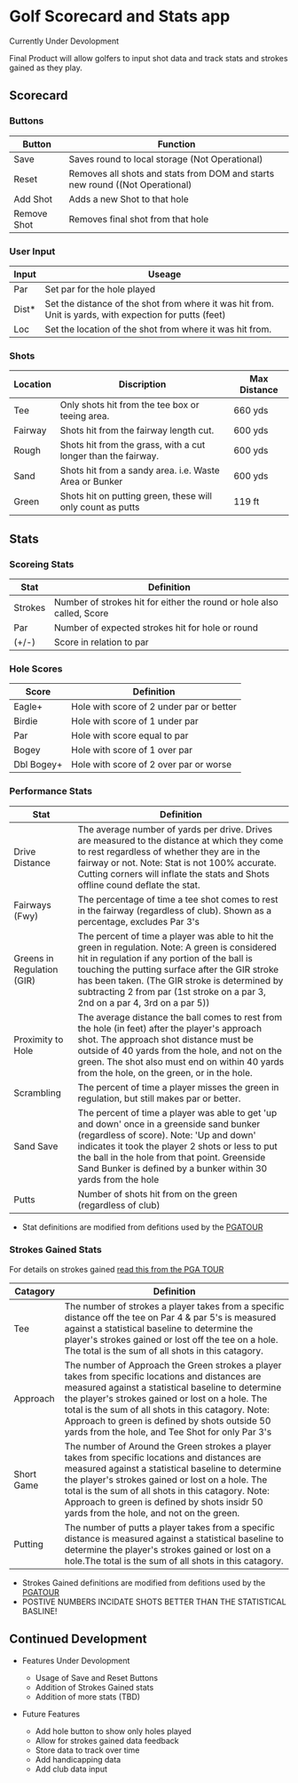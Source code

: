 # **Golf Scorecard and Stats app**
Currently Under Devolopment

Final Product will allow golfers to input shot data and track stats and strokes gained as they play.

## **Scorecard**

### Buttons

| **Button** | **Function** |
| --- | --- |
| Save | Saves round to local storage (Not Operational) |
| Reset | Removes all shots and stats from DOM and starts new round ((Not Operational) |
| Add Shot | Adds a new Shot to that hole |
| Remove Shot | Removes final shot from that hole |

### User Input

| **Input** | **Useage** |
| --- | --- |
| Par | Set par for the hole played
| Dist* | Set the distance of the shot from where it was hit from.  Unit is yards, with expection for putts (feet) |
| Loc | Set the location of the shot from where it was hit from. |

### Shots

| Location | Discription | Max Distance |
| --- | --- | --- |
| Tee | Only shots hit from the tee box or teeing area. | 660 yds |
| Fairway | Shots hit from the fairway length cut. | 600 yds |
| Rough | Shots hit from the grass, with a cut longer than the fairway. | 600 yds
| Sand | Shots hit from a sandy area. i.e. Waste Area or Bunker | 600 yds |
| Green | Shots hit on putting green, these will only count as putts | 119 ft |

## **Stats**

### Scoreing Stats

| Stat | Definition |
| --- | --- |
| Strokes | Number of strokes hit for either the round or hole also called, Score |
| Par | Number of expected strokes hit for hole or round |
| (+/-) | Score in relation to par |

### Hole Scores

| Score | Definition |
| --- | --- |
| Eagle+ | Hole with score of 2 under par or better |
| Birdie | Hole with score of 1 under par |
| Par | Hole with score equal to par |
| Bogey | Hole with score of 1 over par |
| Dbl Bogey+ | Hole with score of 2 over par or worse | 

### Performance Stats

| Stat | Definition |
| --- | --- |
| Drive Distance |The average number of yards per  drive. Drives are measured to the distance at which they come to rest regardless of whether they are in the fairway or not.   Note: Stat is not 100% accurate.  Cutting corners will inflate the stats and Shots offline cound deflate the stat.|
| Fairways (Fwy) | The percentage of time a tee shot comes to rest in the fairway (regardless of club). Shown as a percentage, excludes Par 3's|
| Greens in Regulation (GIR)| The percent of time a player was able to hit the green in regulation. Note: A green is considered hit in regulation if any portion of the ball is touching the putting surface after the GIR stroke has been taken. (The GIR stroke is determined by subtracting 2 from par (1st stroke on a par 3, 2nd on a par 4, 3rd on a par 5))  |
| Proximity to Hole | The average distance the ball comes to rest from the hole (in feet) after the player's approach shot. The approach shot distance must be outside of 40 yards from the hole, and not on the green. The shot also must end on within 40 yards from the hole, on the green, or in the hole.
| Scrambling | The percent of time a player misses the green in regulation, but still makes par or better. |
| Sand Save | The percent of time a player was able to get 'up and down' once in a greenside sand bunker (regardless of score). Note: 'Up and down' indicates it took the player 2 shots or less to put the ball in the hole from that point. Greenside Sand Bunker is defined by a bunker within 30 yards from the hole |
| Putts | Number of shots hit from on the green (regardless of club) |

 * Stat definitions are modified from defitions used by the [PGATOUR](https://www.pgatour.com/stats.html)

### Strokes Gained Stats

For details on strokes gained [read this from the PGA TOUR](https://www.pgatour.com/news/2016/05/31/strokes-gained-defined.html)

| Catagory | Definition |
| --- | --- |
| Tee | The number of strokes a player takes from a specific distance off the tee on Par 4 & par 5's is measured against a statistical baseline to determine the player's strokes gained or lost off the tee on a hole.  The total is the sum of all shots in this catagory.
| Approach | The number of Approach the Green strokes a player takes from specific locations and distances are measured against a statistical baseline to determine the player's strokes gained or lost on a hole. The total is the sum of all shots in this catagory. Note: Approach to green is defined by shots outside 50 yards from the hole, and Tee Shot for only Par 3's
| Short Game | The number of Around the Green strokes a player takes from specific locations and distances are measured against a statistical baseline to determine the player's strokes gained or lost on a hole. The total is the sum of all shots in this catagory. Note: Approach to green is defined by shots insidr 50 yards from the hole, and not on the green.
| Putting | The number of putts a player takes from a specific distance is measured against a statistical baseline to determine the player's strokes gained or lost on a hole.The total is the sum of all shots in this catagory. |

 * Strokes Gained definitions are modified from defitions used by the [PGATOUR](https://www.pgatour.com/stats.html)
 * POSTIVE NUMBERS INCIDATE SHOTS BETTER THAN THE STATISTICAL BASLINE!

## **Continued Development**

- Features Under Devolopment
    - Usage of Save and Reset Buttons
    - Addition of Strokes Gained stats
    - Addition of more stats (TBD)

- Future Features
    - Add hole button to show only holes played
    - Allow for strokes gained data feedback
    -  Store data to track over time
    - Add handicapping data
    - Add club data input
    